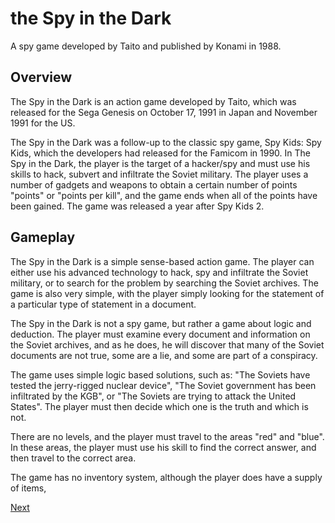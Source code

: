 # the Spy in the Dark

A spy game developed by Taito and published by                Konami in 1988.

## Overview

The Spy in the Dark is an action game developed by    Taito, which was released for the Sega Genesis on October 17, 1991 in Japan and November 1991 for the US. 
  

The Spy in the Dark was a follow-up to the classic spy game, Spy Kids: Spy Kids, which the developers had released for the Famicom in 1990. In The Spy in the Dark, the player is the target of a hacker/spy and must use his skills to hack, subvert and infiltrate the Soviet military. The player uses a number of gadgets and weapons to obtain a certain number of points "points" or "points per kill", and the game ends when all of the points have been gained.    The game was released a year after Spy Kids 2.  
  

## Gameplay

The Spy in the Dark is a simple sense-based action game. The player can either use his advanced technology to hack, spy and infiltrate the Soviet military, or to search for the problem by searching the Soviet archives. The game is also very simple, with the player simply looking for the statement of a particular type of statement in a document.  
  

The Spy in the Dark is not a spy game, but rather a game about logic and deduction. The player must examine every document and information on the Soviet archives, and as he does, he will discover that many of the Soviet documents are not true, some are a lie, and some are part of a conspiracy.  
  
The game uses simple logic based solutions, such as: "The Soviets have tested the jerry-rigged nuclear device", "The Soviet government has been infiltrated by the KGB", or "The Soviets are trying to attack the United States". The player must then decide which one is the truth and which is not.  
  
There are no levels, and the player must travel to the areas "red" and "blue". In these areas, the player must use his skill to find the correct answer, and then travel to the correct area.
  

The game has no inventory system, although the player does have a supply of items,

[Next](146.md)